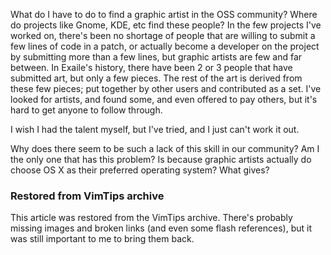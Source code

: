 <!-- :metadata:

title: Where have all the artists gone?
tags: Miscellaneous
published: 2008-11-18T20:27:31-0700

summary:

What do I have to do to find a graphic artist in the OSS community?  Where do
projects like Gnome, KDE, etc find these people?  In the few projects I've
worked on, there's been no shortage of people that are willing to submit a few
lines of code in a patch, or actually become a developer on the project by
submitting more than a few lines, but graphic artists are few and far between.
In Exaile's history, there have been 2 or 3 people that have submitted art, but
only a few pieces.  The rest of the art is derived from these few pieces; put
together by other users and contributed as a set.  I've looked for artists, and
found some, and even offered to pay others, but it's hard to get anyone to
follow through.

-->

<p>What do I have to do to find a graphic artist in the OSS community?  Where
do projects like Gnome, KDE, etc find these people?  In the few projects I've
worked on, there's been no shortage of people that are willing to submit a
few lines of code in a patch, or actually become a developer on the project
by submitting more than a few lines, but graphic artists are few and far
between.  In Exaile's history, there have been 2 or 3 people that have
submitted art, but only a few pieces.  The rest of the art is derived from
these few pieces; put together by other users and contributed as a set.
I've looked for artists, and found some, and even offered to pay others,
but it's hard to get anyone to follow through.  </p>
 <p>I wish I had the
talent myself, but I've tried, and I just can't work it out.</p>
 <p>Why
does there seem to be such a lack of this skill in our community?  Am I the
only one that has this problem?  Is because graphic artists actually do
choose OS X as their preferred operating system?  What gives?</p>

<div class="restored-from-archive">
  <h3>Restored from VimTips archive</h3>
  <p>
  This article was restored from the VimTips archive. There's probably
  missing images and broken links (and even some flash references), but it
  was still important to me to bring them back.
  </p>
</div>
